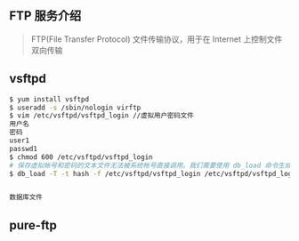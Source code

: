 ## FTP 服务介绍
> FTP(File Transfer Protocol) 文件传输协议，用于在 Internet 上控制文件双向传输

## vsftpd
```bash
$ yum install vsftpd
$ useradd -s /sbin/nologin virftp
$ vim /etc/vsftpd/vsftpd_login //虚拟用户密码文件
用户名
密码
user1
passwd1
$ chmod 600 /etc/vsftpd/vsftpd_login
# 保存虚拟帐号和密码的文本文件无法被系统帐号直接调用。我们需要使用 db_load 命令生成 二进制 db 文件
$ db_load -T -t hash -f /etc/vsftpd/vsftpd_login /etc/vsftpd/vsftpd_login.db // -T 允许应用程序能够将文本文件转译载入数据库。-t 使用 hash 码加密


数据库文件
```

## pure-ftp

